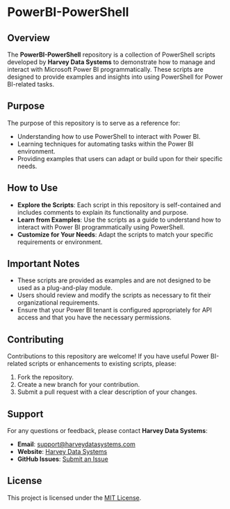 # PowerBI-PowerShell

## Overview

The **PowerBI-PowerShell** repository is a collection of PowerShell scripts developed by **Harvey Data Systems** to demonstrate how to manage and interact with Microsoft Power BI programmatically. These scripts are designed to provide examples and insights into using PowerShell for Power BI-related tasks.

## Purpose

The purpose of this repository is to serve as a reference for:

- Understanding how to use PowerShell to interact with Power BI.
- Learning techniques for automating tasks within the Power BI environment.
- Providing examples that users can adapt or build upon for their specific needs.

## How to Use

- **Explore the Scripts**: Each script in this repository is self-contained and includes comments to explain its functionality and purpose.
- **Learn from Examples**: Use the scripts as a guide to understand how to interact with Power BI programmatically using PowerShell.
- **Customize for Your Needs**: Adapt the scripts to match your specific requirements or environment.

## Important Notes

- These scripts are provided as examples and are not designed to be used as a plug-and-play module.
- Users should review and modify the scripts as necessary to fit their organizational requirements.
- Ensure that your Power BI tenant is configured appropriately for API access and that you have the necessary permissions.

## Contributing

Contributions to this repository are welcome! If you have useful Power BI-related scripts or enhancements to existing scripts, please:

1. Fork the repository.
2. Create a new branch for your contribution.
3. Submit a pull request with a clear description of your changes.

## Support

For any questions or feedback, please contact **Harvey Data Systems**:

- **Email**: [support@harveydatasystems.com](mailto:support@harveydatasystems.com)
- **Website**: [Harvey Data Systems](https://www.harveydatasystems.com)
- **GitHub Issues**: [Submit an Issue](https://github.com/harveydatasystems/powerbi-powershell/issues)

## License

This project is licensed under the [MIT License](LICENSE).

